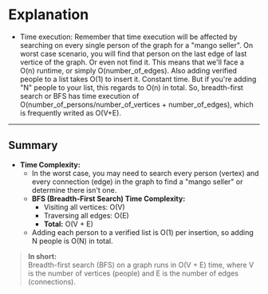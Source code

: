 # Explanation
   - Time execution: Remember that time execution will be affected by searching on every single person of the graph for a "mango seller". On worst case scenario, you will find that person on the last edge of last vertice of the graph. Or even not find it. This means that we'll face a O(n) runtime, or simply O(number_of_edges). Also adding verified people to a list takes O(1) to insert it. Constant time. But if you're adding "N" people to your list, this regards to O(n) in total. So, breadth-first search or BFS has time execution of O(number_of_persons/number_of_vertices + number_of_edges), which is frequently writed as O(V+E).
---

## Summary

- **Time Complexity:**  
    - In the worst case, you may need to search every person (vertex) and every connection (edge) in the graph to find a "mango seller" or determine there isn't one.
    - **BFS (Breadth-First Search) Time Complexity:**  
        - Visiting all vertices: O(V)
        - Traversing all edges: O(E)
        - **Total:** O(V + E)
    - Adding each person to a verified list is O(1) per insertion, so adding N people is O(N) in total.

> **In short:**  
> Breadth-first search (BFS) on a graph runs in O(V + E) time, where V is the number of vertices (people) and E is the number of edges (connections).

